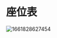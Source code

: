 # 座位表
![1661828627454](https://user-images.githubusercontent.com/83630926/187339520-48159be9-465f-4a6f-a0ed-0d78c73f5068.png)
